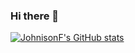### Hi there 👋

[![JohnisonF's GitHub stats](https://github-readme-stats.vercel.app/api?username=JohnisonF)](https://github.com/anuraghazra/github-readme-stats?theme=radical)

